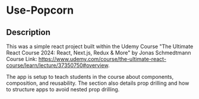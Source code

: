 # Use-Popcorn

## Description
This was a simple react project built within the Udemy Course "The Ultimate React Course 2024: React, Next.js, Redux & More" by Jonas Schmedtmann
Course Link: https://www.udemy.com/course/the-ultimate-react-course/learn/lecture/37350750#overview. 

The app is setup to teach students in the course about components, composition, and reusability. The section also details prop drilling and how to structure apps to avoid nested prop drilling. 
